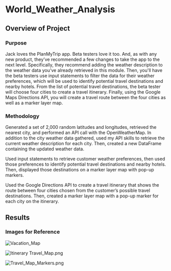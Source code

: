 # World_Weather_Analysis

## Overview of Project

### Purpose
Jack loves the PlanMyTrip app. Beta testers love it too. And, as with any new product, they’ve recommended a few changes to take the app to the next level. Specifically, they recommend adding the weather description to the weather data you’ve already retrieved in this module. Then, you'll have the beta testers use input statements to filter the data for their weather preferences, which will be used to identify potential travel destinations and nearby hotels. From the list of potential travel destinations, the beta tester will choose four cities to create a travel itinerary. Finally, using the Google Maps Directions API, you will create a travel route between the four cities as well as a marker layer map.

### Methodology

Generated a set of 2,000 random latitudes and longitudes, retrieved the nearest city, and performed an API call with the OpenWeatherMap. In addition to the city weather data gathered, used my API skills to retrieve the current weather description for each city. Then, created a new DataFrame containing the updated weather data.

Used input statements to retrieve customer weather preferences, then used those preferences to identify potential travel destinations and nearby hotels. Then, displayed those destinations on a marker layer map with pop-up markers.

Used the Google Directions API to create a travel itinerary that shows the route between four cities chosen from the customer’s possible travel destinations. Then, created a marker layer map with a pop-up marker for each city on the itinerary.

## Results

### Images for Reference

![Vacation_Map](WeatherPy_vacation_map.png)

![Itinerary Travel_Map.png](WeatherPy_travel_map.png)

![Travel_Map_Markers.png](WeatherPy_travel_map_markers.png)
